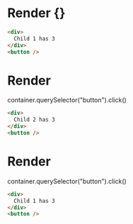 # Render {}
```html
<div>
  Child 1 has 3
</div>
<button />
```


# Render 
container.querySelector("button").click()

```html
<div>
  Child 2 has 3
</div>
<button />
```


# Render 
container.querySelector("button").click()

```html
<div>
  Child 1 has 3
</div>
<button />
```